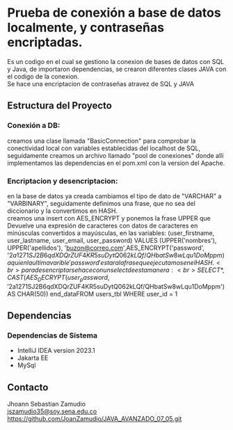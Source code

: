 # Prueba de conexión a base de datos localmente, y contraseñas encriptadas.

Es un codigo en el cual se gestiono la conexion de bases de datos con SQL y Java, de importaron dependencias, se crearon diferentes clases JAVA con el codigo de la conexion. <br>
Se hace una encriptacion de contraseñas atravez de SQL y JAVA

## Estructura del Proyecto

### Conexión a DB:
creamos una clase llamada "BasicConnection" para comprobar la conectividad local con variables establecidas del localhost de SQL, seguidamente creamos un archivo llamado "pool de conexiones" donde alli implementamos las dependencias en el pom.xml con la version del Apache.

  
### Encriptacion y desencriptacion:
 en la base de datos ya creada cambiamos el tipo de dato de "VARCHAR" a "VARBINARY", seguidamente definimos una frase, que no sea del diccionario y la convertimos en HASH. <br>
 creamos una insert con AES_ENCRYPT y ponemos la frase UPPER que Devuelve una expresión de caracteres con datos de caracteres en minúsculas convertidos a mayúsculas, en las variables: (user_firstname, user_lastname, user_email, user_password) VALUES (UPPER('nombres'), UPPER('apellidos'), 'buzon@correo.com',AES_ENCRYPT('password', '$2a$12$71SJ2B6qdXDQrZUF4KR5suDytQ062kLQf/QHbatSw8wLqu1DoMppm) aqui en la ultima varible 'password' estara la frase que ejecutamos en el HASH. <br>
para desencriptar se hace con un select de estamanera: <br>
SELECT *, CAST(AES_DECRYPT(user_password, '$2a$12$71SJ2B6qdXDQrZUF4KR5suDytQ062kLQf/QHbatSw8wLqu1DoMppm') AS CHAR(50)) end_dataFROM users_tbl WHERE user_id = 1

## Dependencias

### Dependencias de Sistema
- IntelliJ IDEA version 2023.1 <br>
- Jakarta EE <br>
- MySql

## Contacto
Jhoann Sebastian Zamudio <br>
jszamudio35@soy.sena.edu.co <br>
https://github.com/JoanZamudio/JAVA_AVANZADO_07_05.git

